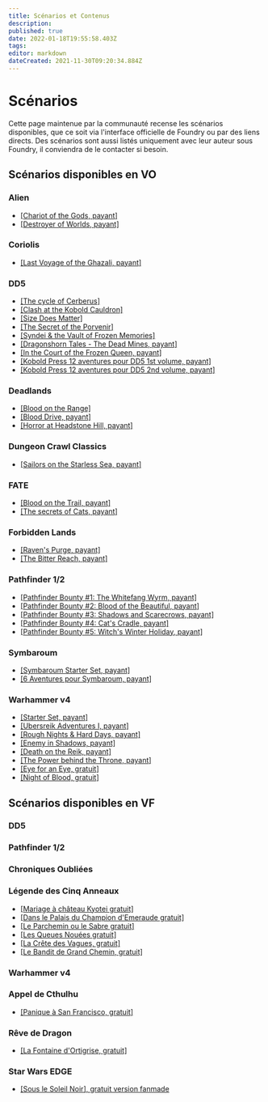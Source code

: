 ```yaml
---
title: Scénarios et Contenus
description: 
published: true
date: 2022-01-18T19:55:58.403Z
tags: 
editor: markdown
dateCreated: 2021-11-30T09:20:34.884Z
---
```


# Scénarios

Cette page maintenue par la communauté recense les scénarios disponibles, que ce soit via l'interface officielle de Foundry ou par des liens directs. Des scénarios sont aussi listés uniquement avec leur auteur sous Foundry, il conviendra de le contacter si besoin.


## Scénarios disponibles en VO

### Alien
- [[Chariot of the Gods, payant]](https://foundryvtt.com/packages/alienrpg-starterset)
- [[Destroyer of Worlds, payant]](https://foundryvtt.com/packages/alienrpg-destroyerofworlds)

### Coriolis
- [[Last Voyage of the Ghazali, payant]](https://foundryvtt.com/packages/coriolis-ghazali)

### DD5
- [[The cycle of Cerberus]](https://foundryvtt.com/packages/cycle-of-cerberus/)
- [[Clash at the Kobold Cauldron]](https://foundryvtt.com/packages/kobold-cauldron)
- [[Size Does Matter]](https://foundryvtt.com/packages/size-does-matter)
- [[The Secret of the Porvenir]](https://foundryvtt.com/packages/porvenir)
- [[Syndei & the Vault of Frozen Memories]](https://foundryvtt.com/packages/syndei)
- [[Dragonshorn Tales - The Dead Mines, payant]](https://foundryvtt.com/packages/drgh-short-story-2)
- [[In the Court of the Frozen Queen, payant]](https://foundryvtt.com/packages/drgh-frozen-queen)
- [[Kobold Press 12 aventures pour DD5 1st volume, payant]](https://koboldpress.com/kpstore/product/prepared-for-5th-edition-foundry-license-key/)
- [[Kobold Press 12 aventures pour DD5 2nd volume, payant]](https://koboldpress.com/kpstore/product/prepared-2-for-5th-edition-foundry-license-key/)

### Deadlands
- [[Blood on the Range]](https://foundryvtt.com/packages/dlww-blood-on-the-range)
- [[Blood Drive, payant]](https://foundryvtt.com/packages/deadlands-blooddrive)
- [[Horror at Headstone Hill, payant]](https://foundryvtt.com/packages/deadlands-hahh)

### Dungeon Crawl Classics
- [[Sailors on the Starless Sea, payant]](https://foundryvtt.com/packages/dcc-sailors-on-the-starless-sea)

### FATE
- [[Blood on the Trail, payant]](https://foundryvtt.com/packages/fate-blood-on-the-trail)
- [[The secrets of Cats, payant]](https://foundryvtt.com/packages/the-secrets-of-cats/)

### Forbidden Lands
- [[Raven's Purge, payant]](https://foundryvtt.com/packages/fbl-ravens-purge)
- [[The Bitter Reach, payant]](https://foundryvtt.com/packages/fbl-bitter-reach)


### Pathfinder 1/2
- [[Pathfinder Bounty #1: The Whitefang Wyrm, payant]](https://foundryvtt.com/packages/pzopfb0001e-the-whitefang-wyrm)
- [[Pathfinder Bounty #2: Blood of the Beautiful, payant]](https://foundryvtt.com/packages/pzopfb0002e-blood-of-the-beautiful)
- [[Pathfinder Bounty #3: Shadows and Scarecrows, payant]](https://foundryvtt.com/packages/pzopfb0003e-shadows-and-scarecrows)
- [[Pathfinder Bounty #4: Cat's Cradle, payant]](https://foundryvtt.com/packages/pzopfb0004e-cats-cradle)
- [[Pathfinder Bounty #5: Witch's Winter Holiday, payant]](https://foundryvtt.com/packages/pzopfb0005e-witchs-winter-holiday)

### Symbaroum
- [[Symbaroum Starter Set, payant]](https://foundryvtt.com/packages/symbaroum-starterset/)
- [[6 Aventures pour Symbaroum, payant]](https://foundryvtt.com/packages/symbaroum-adventure-collection/)

### Warhammer v4
 - [[Starter Set, payant]](https://www.cubicle7games.com/product/warhammer-fantasy-starter-set-foundry-module)
 - [[Ubersreik Adventures I, payant]](https://www.cubicle7games.com/product/warhammer-fantasy-ubersreik-adventures-foundry-module/)
 - [[Rough Nights & Hard Days, payant]](https://www.cubicle7games.com/product/rough-nights-hard-days-foundry-module/)
 - [[Enemy in Shadows, payant]](https://www.cubicle7games.com/product/enemy-in-shadows-foundry-module/)
 - [[Death on the Reik, payant]](https://www.cubicle7games.com/product/warhammer-fantasy-death-on-the-reik-foundry-module/)
 - [[The Power behind the Throne, payant]](https://www.cubicle7games.com/product/warhammer-fantasy-power-behind-the-throne-foundry-module/)
 - [[Eye for an Eye, gratuit]](https://github.com/CStuartEKerrigan/WFRP-e4e-4e-FVTT)
 - [[Night of Blood, gratuit]](https://github.com/CStuartEKerrigan/WFRP-Night-of-Blood-4e-FVTT)
 
## Scénarios disponibles en VF

### DD5

### Pathfinder 1/2

### Chroniques Oubliées

### Légende des Cinq Anneaux
- [[Mariage à château Kyotei gratuit]](https://foundryvtt.com/packages/l5r_mariage)
- [[Dans le Palais du Champion d'Emeraude gratuit]](https://foundryvtt.com/packages/l5r5e-world-palace)
- [[Le Parchemin ou le Sabre gratuit]](https://foundryvtt.com/packages/l5r5e-world-scroll)
- [[Les Queues Nouées gratuit]](https://foundryvtt.com/packages/l5r5e-world-tails)
- [[La Crête des Vagues, gratuit]](https://foundryvtt.com/packages/l5r5e-world-waves)
- [[Le Bandit de Grand Chemin, gratuit]](https://foundryvtt.com/packages/l5r5e-world-highwayman)

### Warhammer v4

### Appel de Cthulhu
- [[Panique à San Francisco, gratuit]](https://www.tentacules.net/index.php?id=5146)

### Rêve de Dragon
- [[La Fontaine d'Ortigrise, gratuit]](https://foundryvtt.com/packages/world-rdd-fontaine-ortigrise)

### Star Wars EDGE
- [[Sous le Soleil Noir], gratuit version fanmade](https://drive.google.com/file/d/1ZwVtz1267FN9Af1vHmwqDNEamhUhEFTL/view?usp=sharing)